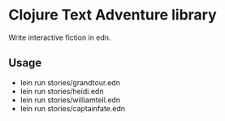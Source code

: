 # Clojure Text Adventure library

Write interactive fiction in edn.

## Usage

* lein run stories/grandtour.edn
* lein run stories/heidi.edn
* lein run stories/williamtell.edn
* lein run stories/captainfate.edn
